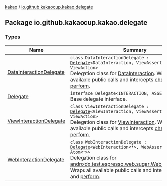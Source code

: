 [kakao](../index.md) / [io.github.kakaocup.kakao.delegate](./index.md)

## Package io.github.kakaocup.kakao.delegate

### Types

| Name | Summary |
|---|---|
| [DataInteractionDelegate](-data-interaction-delegate/index.md) | `class DataInteractionDelegate : `[`Delegate`](-delegate/index.md)`<DataInteraction, ViewAssertion, ViewAction>`<br>Delegation class for [DataInteraction](#). Wraps all available public calls and intercepts [check](-data-interaction-delegate/check.md) and [perform](-data-interaction-delegate/perform.md). |
| [Delegate](-delegate/index.md) | `interface Delegate<INTERACTION, ASSERTION, ACTION>`<br>Base delegate interface. |
| [ViewInteractionDelegate](-view-interaction-delegate/index.md) | `class ViewInteractionDelegate : `[`Delegate`](-delegate/index.md)`<ViewInteraction, ViewAssertion, ViewAction>`<br>Delegation class for [ViewInteraction](#). Wraps all available public calls and intercepts [check](-view-interaction-delegate/check.md) and [perform](-view-interaction-delegate/perform.md). |
| [WebInteractionDelegate](-web-interaction-delegate/index.md) | `class WebInteractionDelegate : `[`Delegate`](-delegate/index.md)`<WebInteraction<*>, WebAssertion<*>, Atom<*>>`<br>Delegation class for [androidx.test.espresso.web.sugar.Web.WebInteraction](#). Wraps all available public calls and intercepts [check](-web-interaction-delegate/check.md) and [perform](-web-interaction-delegate/perform.md). |
